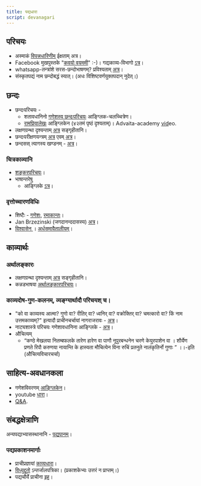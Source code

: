 ```yaml
---
title: पद्यधारा
script: devanagari
---
```


## परिचयः

- अस्माकं‌ [विपत्त्रधारिणीम्](https://groups.google.com/forum/#!forum/padyadhaaraa) ईक्षताम् अत्र।
- Facebook मुखपुस्तके "[कवयो वयममी](https://www.facebook.com/groups/padyadhaaraa)" :-)। गद्यकाव्य-विभागो [ऽत्र](https://www.facebook.com/groups/gadyadhaaraa/)।
- whatsapp-तन्त्रांशे सरस-छन्दोभाषणम्? प्रविश्यताम् [अत्र](https://chat.whatsapp.com/1aWrHDRwAGCAcWHvNmc65G)।
- संस्कृतपद्यं नाम छन्दोबद्धं स्यात्। (अधः‌ विशिष्टवर्णयुक्तपदान् नुदेत्।)

## छन्दः

- छन्दःपरिचयः -
    - शतावधानिनो [गणेशस्य छन्दःपरिचयः](http://www.youtube.com/watch?v=vO9mRinm2tc) आङ्ग्लिक-चलच्चित्रेण।
    - [रामप्रियालेखः](https://docs.google.com/file/d/0Bxc_Vgxp0P2RVVRHUEp1bDRvTWM/edit) आङ्ग्लिकेन (४२तमं पृष्ठं दृश्यताम्)। Advaita-academy [vid](https://www.youtube.com/watch?v=MObTO26u08U)eo.
- लक्षणग्रन्था दृश्यन्ताम् [अत्र](https://docs.google.com/spreadsheets/d/1YTU1e2CIeUXqsu06z_pfugpt3lkMeXeZLbLauOtksCQ/edit#gid=1755855185) सङ्गृहीतानि।
- छन्दःपरीक्षणयन्त्रम् [अत्र](http://sanskritnlp.appspot.com/forms/Chandas-de.htm) एवम् [अत्र](http://1d.sanskritmetres.appspot.com)।
- छन्दसस् त्यागस्य खण्डनम् \- [अत्र](http://www.online-literature.com/pg-wodehouse/4328/)।

### चित्रकाव्यानि

- [शङ्करपरिचयः](https://www.youtube.com/watch?v=hqhw_Z8mL5A&feature=em-uploademail)।
- भाषान्तरेषु
    - आङ्ग्लिके [ऽत्र](https://twitter.com/christianbok/status/804823169643081729)।  
        

### वृत्तोच्चारणविधिः

- शिष्टैः - [गणेशः](http://www.youtube.com/playlist?list=PLABJEFgj0PWVXr2ERGu2xtoSXrNdBs5xS), [रमाकान्तः](http://www.youtube.com/watch?v=2X6GcE5Seg0)।
- Jan Brzezinski (जगदानन्ददासस्य) [अत्र](https://soundcloud.com/jagadananda-das-168494194/sets/chanting-sanskrit-verses)।
- [विश्वासेन ](https://www.youtube.com/results?search_query=%E0%A4%B5%E0%A5%83%E0%A4%A4%E0%A5%8D%E0%A4%A4%E0%A5%8B%E0%A4%9A%E0%A5%8D%E0%A4%9A%E0%A4%BE%E0%A4%B0%E0%A4%A3%E0%A4%82+%E0%A4%B5%E0%A4%BF%E0%A4%B6%E0%A5%8D%E0%A4%B5%E0%A4%BE%E0%A4%B8%E0%A5%87%E0%A4%A8&lclk=playlist&filters=playlist)। [अर्धसमावैतालीयम्](https://www.youtube.com/playlist?list=PL63uIhJxWbggSaSwpWlNyD-1ha_pYwSWa)।

## काव्यार्थः
### अर्थालङ्कारः
- लक्षणग्रन्था दृश्यन्ताम् [अत्र](https://docs.google.com/spreadsheets/d/1YTU1e2CIeUXqsu06z_pfugpt3lkMeXeZLbLauOtksCQ/edit#gid=1755855185) सङ्गृहीतानि।
- कन्नडभाषया [अर्थालङ्कारपरिचयः](http://www.youtube.com/watch?v=QGn0RVLNMnw&list=PL63uIhJxWbgg78XWEXOG8OVvl_DuIJs20&index=1)।

  

### काव्यदोष-गुण-कलनम्, व्यङ्ग्यार्थादौ परिचयश् च।

- "को वा काव्यस्य आत्मा? गुणो वा? रीतिर् वा? ध्वनिर् वा? वक्रोक्तिर् वा? चमत्कारो वा? किं नाम उत्तमकाव्यम्?" इत्यादौ प्राचीनचर्चायां नागराजरावः \- [अत्र](https://archive.org/details/kAvyasya-AtmA)।
- नाट्यशास्त्रे परिचयः गणेशावधानिना आङ्ग्लिके \- [अत्र](https://archive.org/details/Natya-shastraLecture-ShatavadhaniRGanesh)।
- औचित्यम्
    - “कण्ठे मेखलया नितम्बफलके तारेण हारेण वा पाणौ नूपुरबन्धनेन चरणे केयुरपाशेन वा । शौर्येण प्रणते रिपौ करुणया नायान्ति के हास्यता मौचित्येन विना रुचिं प्रतनुते नालंकृतिर्नो गुणाः ” ।।-इति (औचित्यविचारचर्चा) 

  

## साहित्य-अवधानकला

- गणेशविवरणम् [आङ्ग्लिकेन](https://www.youtube.com/watch?v=OCo5aJOUJTY&list=PLZ83joYJYmWTu1xPhJiTxIutngTfo5NNW)।
- youtube [धारा](https://www.youtube.com/playlist?list=PL63uIhJxWbggzaQ4H7Ofp348jzCq67Sfj)।
- [Q&A](https://archive.org/details/KAvyaAvadhAnaQA2).

## संबद्धक्षेत्राणि

अन्यपद्याभ्यासस्थानानि \- [पद्यपानम्](http://padyapaana.com/)।

### पद्यप्रकाशनमार्गाः

- प्राचीप्रज्ञायां [काव्यधारा](https://sites.google.com/site/praachiprajnaa/kavyadhara)।
- [विध्युद्दूतो](http://www.sanskritassociation.org/the-e-messenger.php) ऽन्तर्जालपत्रिका। (प्रकाशकेभ्यः उत्तरं न प्राप्तम्।)
- पद्यचौर्ये प्राचीना [इह](http://scroll.in/article/743119/rajiv-malhotra-and-his-critics-are-both-wrong-sanskrit-texts-considered-plagiarism-a-crime)।